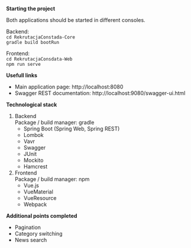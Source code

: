 **Starting the project**

Both applications should be started in different consoles.

Backend:\
`cd RekrutacjaConstada-Core` \
`gradle build bootRun`

Frontend:\
`cd RekrutacjaConsdata-Web` \
`npm run serve`

**Usefull links**

* Main application page: http://localhost:8080 
* Swagger REST documentation: http://localhost:9080/swagger-ui.html


**Technological stack**
1. Backend \
    Package / build manager: gradle
    * Spring Boot (Spring Web, Spring REST)
    * Lombok
    * Vavr
    * Swagger
    * JUnit
    * Mockito
    * Hamcrest
2. Frontend \
    Package / build manager: npm
    * Vue.js
    * VueMaterial
    * VueResource
    * Webpack
    
**Additional points completed**
* Pagination
* Category switching
* News search